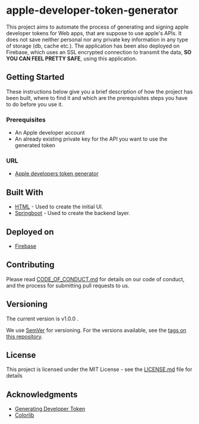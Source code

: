 # apple-developer-token-generator

This project aims to automate the process of generating and signing apple developer tokens for Web apps, 
that are suppose to use apple's APIs. It does not save neither personal nor any private key
information in any type of storage (db, cache etc.). The application has been also deployed on Firebase,
which uses an SSL encrypted connection to transmit the data, <strong>SO YOU CAN FEEL PRETTY SAFE</strong>,
using this application.


## Getting Started
These instructions below give you a brief description of how the project has been built, 
where to find it and which are the prerequisites steps you have to do before you use it.

### Prerequisites
* An Apple developer account
* An already existing private key for the API you want to use the  generated token

### URL
* [Apple developers token generator](https://apple-token-generator.web.app/)

## Built With
* [HTML](https://en.wikipedia.org/wiki/HTML) - Used to create the initial UI.
* [Springboot](https://en.wikipedia.org/wiki/Spring_Framework) - Used to create the backend layer.

## Deployed on
* [Firebase](https://firebase.google.com/)

## Contributing

Please read [CODE_OF_CONDUCT.md](https://github.com/mikopos/apple-developer-token-generator/blob/main/CODE_OF_CONDUCT.md) for details on our code of conduct, and the process for submitting pull requests to us.

## Versioning
The current version is v1.0.0 .

We use [SemVer](http://semver.org/) for versioning. For the versions available, see the [tags on this repository](https://github.com/mikopos/apple-developer-token-generator/tags).

## License

This project is licensed under the MIT License - see the [LICENSE.md](https://github.com/mikopos/apple-developer-token-generator/blob/main/LICENSE) file for details

## Acknowledgments

* [Generating Developer Token](https://developer.apple.com/documentation/applemusicapi/generating_developer_tokens)
* [Colorlib](https://colorlib.com/wp/templates/)

